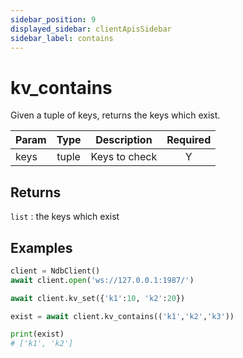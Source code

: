 ```yaml
---
sidebar_position: 9
displayed_sidebar: clientApisSidebar
sidebar_label: contains
---
```


# kv_contains
Given a tuple of keys, returns the keys which exist.

|Param|Type|Description|Required|
|--|:-:|--|:-:|
|keys|tuple|Keys to check|Y|


## Returns
`list` : the keys which exist


## Examples


```py
client = NdbClient()
await client.open('ws://127.0.0.1:1987/')

await client.kv_set({'k1':10, 'k2':20})

exist = await client.kv_contains(('k1','k2','k3'))

print(exist)
# ['k1', 'k2']
```
